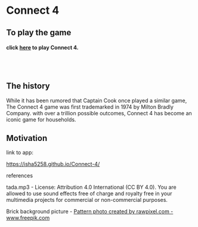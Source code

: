 
# Connect 4

## To play the game

#### click [here](https://connect-4-ih.surge.sh) to play Connect 4.
<br>
<br>

## The history

<p> While it has been rumored that Captain Cook once played a similar game, The Connect 4 game was first trademarked in 1974 by Milton Bradly Company. with over a trillion possible outcomes, Connect 4 has become an iconic game for households. </p>

## Motivation


link to app:

https://isha5258.github.io/Connect-4/


references

tada.mp3 - License: Attribution 4.0 International (CC BY 4.0). You are allowed to use sound effects free of charge and royalty free in your multimedia projects for commercial or non-commercial purposes.

Brick background picture - <a href='https://www.freepik.com/photos/pattern'>Pattern photo created by rawpixel.com - www.freepik.com</a>